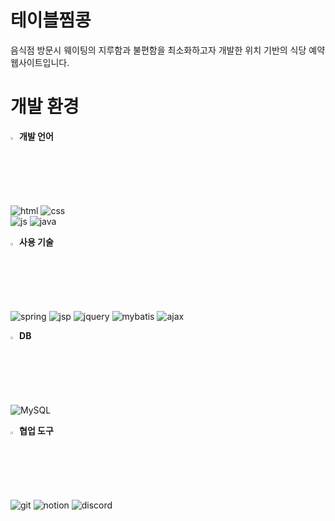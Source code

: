 # 테이블찜콩
음식점 방문시 웨이팅의 지루함과 불편함을 최소화하고자 개발한 위치 기반의 식당 예약 웹사이트입니다.

# 개발 환경
<summary>
  <img src="https://raw.githubusercontent.com/Tarikul-Islam-Anik/Animated-Fluent-Emojis/master/Emojis/Hand%20gestures/Eyes.png" alt="Eyes" width="2%" /> <b>개발 언어</b> 
</summary>
<br>

![html](https://img.shields.io/badge/HTML5-E34F26?style=for-the-badge&logo=html5&logoColor=white)
![css](https://img.shields.io/badge/css-00599C?style=for-the-badge&logo=css3&logoColor=white)   
![js](https://img.shields.io/badge/JavaScript-F7DF1E?style=for-the-badge&logo=JavaScript&logoColor=white) 
![java](https://img.shields.io/badge/Java-ED8B00?style=for-the-badge&logo=openjdk&logoColor=white) 

<summary>
  <img src="https://raw.githubusercontent.com/Tarikul-Islam-Anik/Animated-Fluent-Emojis/master/Emojis/Hand%20gestures/Eyes.png" alt="Eyes" width="2%" /> <b>사용 기술</b> 
</summary>
<br>

![spring](https://img.shields.io/badge/Spring-6DB33F?style=for-the-badge&logo=spring&logoColor=white) 
![jsp](https://img.shields.io/badge/jsp-14354C?style=for-the-badge&logo=jsp&logoColor=white) 
![jquery](https://img.shields.io/badge/jquery-1E5397?style=for-the-badge&logo=jquery&logoColor=61DAFB)
![mybatis](https://img.shields.io/badge/mybatis-000000?style=for-the-badge&logo=mybatis&logoColor=white)
![ajax](https://img.shields.io/badge/ajax-2CA5E0?style=for-the-badge&logo=ajax&logoColor=white)

<summary>
  <img src="https://raw.githubusercontent.com/Tarikul-Islam-Anik/Animated-Fluent-Emojis/master/Emojis/Hand%20gestures/Eyes.png" alt="Eyes" width="2%" /> <b>DB</b> 
</summary>
<br>

![MySQL](https://img.shields.io/badge/MySQL-2B579A?style=for-the-badge&logo=mysql&logoColor=white)

<summary>
  <img src="https://raw.githubusercontent.com/Tarikul-Islam-Anik/Animated-Fluent-Emojis/master/Emojis/Hand%20gestures/Eyes.png" alt="Eyes" width="2%" /> <b>협업 도구</b> 
</summary>
<br>

![git](https://img.shields.io/badge/GIT-E44C30?style=for-the-badge&logo=git&logoColor=white)
![notion](https://img.shields.io/badge/Notion-000000?style=for-the-badge&logo=notion&logoColor=white)
![discord](https://img.shields.io/badge/Discord-7289DA?style=for-the-badge&logo=discord&logoColor=white)
